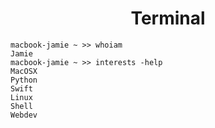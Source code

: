 <h1 align="center">Terminal</h1>

```
macbook-jamie ~ >> whoiam
Jamie
macbook-jamie ~ >> interests -help
MacOSX
Python
Swift
Linux
Shell
Webdev
